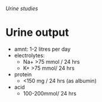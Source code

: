###### Urine studies

# Urine output
- amnt: 1-2 litres per day
- electrolytes:
    + Na+ >75 mmol / 24 hrs
    + K+  >75 mmol/ 24 hrs
- protein
    + <150 mg / 24 hrs (as albumin)
- acid
    + 100-200mmol/ 24 hrs